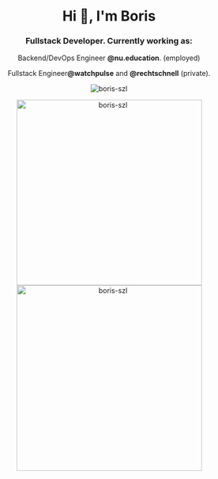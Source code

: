 <h1 align="center">Hi 👋, I'm Boris</h1>
<h3 align="center">Fullstack Developer. Currently working as:</h3>
<div align="center">
  <p>Backend/DevOps Engineer <b>@nu.education</b>. (employed)</p>
  <p>Fullstack Engineer<b>@watchpulse</b> and <b>@rechtschnell</b> (private).</p>
</div>

<p align="middle">
  <a href="https://github.com/ryo-ma/github-profile-trophy"></a>
  <img src="https://github-profile-trophy.vercel.app/?username=boris-szl" alt="boris-szl"/>
</p>
<p align="middle">
  <img src="https://github-readme-streak-stats.herokuapp.com/?user=boris-szl&" alt="boris-szl" width="375"/>
  <img src="https://github-readme-stats.vercel.app/api?username=boris-szl&show_icons=true&locale=en" alt="boris-szl" width="375" />
</p>

